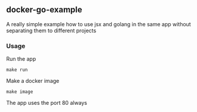 ## docker-go-example

A really simple example how to use jsx and golang in the same app without separating them to different projects  

### Usage
Run the app
```
make run
```
Make a docker image
 ```
 make image
 ```
The app uses the port 80 always
